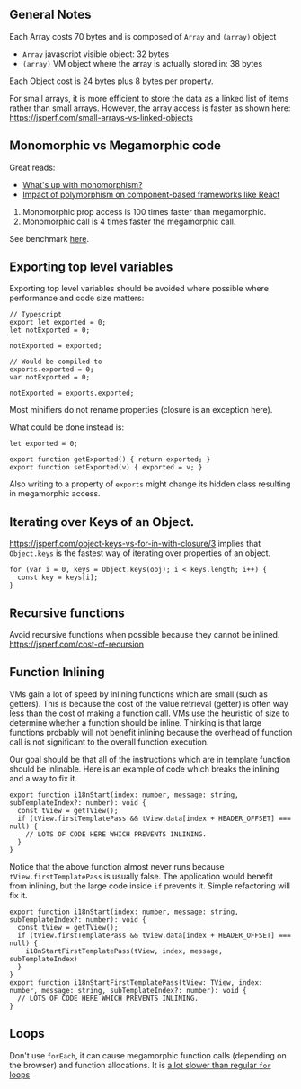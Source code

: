 
## General Notes

Each Array costs 70 bytes and is composed of `Array` and `(array)` object
  * `Array` javascript visible object: 32 bytes
  * `(array)` VM object where the array is actually stored in: 38 bytes

Each Object cost is 24 bytes plus 8 bytes per property.

For small arrays, it is more efficient to store the data as a linked list
of items rather than small arrays. However, the array access is faster as
shown here: https://jsperf.com/small-arrays-vs-linked-objects

## Monomorphic vs Megamorphic code

Great reads:
- [What's up with monomorphism?](http://mrale.ph/blog/2015/01/11/whats-up-with-monomorphism.html)
- [Impact of polymorphism on component-based frameworks like React](http://benediktmeurer.de/2018/03/23/impact-of-polymorphism-on-component-based-frameworks-like-react/)

1) Monomorphic prop access is 100 times faster than megamorphic.
2) Monomorphic call is 4 times faster the megamorphic call.

 See benchmark [here](https://jsperf.com/mono-vs-megamorphic-property-access).

## Exporting top level variables

Exporting top level variables should be avoided where possible where performance
and code size matters:

```
// Typescript
export let exported = 0;
let notExported = 0;

notExported = exported;

// Would be compiled to
exports.exported = 0;
var notExported = 0;

notExported = exports.exported;
```

Most minifiers do not rename properties (closure is an exception here).

What could be done instead is:

```
let exported = 0;

export function getExported() { return exported; }
export function setExported(v) { exported = v; }
```

Also writing to a property of `exports` might change its hidden class resulting in megamorphic access.

## Iterating over Keys of an Object.

https://jsperf.com/object-keys-vs-for-in-with-closure/3 implies that `Object.keys` is the fastest way of iterating
over properties of an object.

```
for (var i = 0, keys = Object.keys(obj); i < keys.length; i++) {
  const key = keys[i];
}
```

## Recursive functions
Avoid recursive functions when possible because they cannot be inlined.
https://jsperf.com/cost-of-recursion

## Function Inlining

VMs gain a lot of speed by inlining functions which are small (such as getters).
This is because the cost of the value retrieval (getter) is often way less than the cost of making a function call.
VMs use the heuristic of size to determine whether a function should be inline. 
Thinking is that large functions probably will not benefit inlining because the overhead of function call is not significant to the overall function execution.

Our goal should be that all of the instructions which are in template function should be inlinable. 
Here is an example of code which breaks the inlining and a way to fix it.

```
export function i18nStart(index: number, message: string, subTemplateIndex?: number): void {
  const tView = getTView();
  if (tView.firstTemplatePass && tView.data[index + HEADER_OFFSET] === null) {
    // LOTS OF CODE HERE WHICH PREVENTS INLINING.
  }
}
```

Notice that the above function almost never runs because `tView.firstTemplatePass` is usually false.
The application would benefit from inlining, but the large code inside `if` prevents it.
Simple refactoring will fix it.

```
export function i18nStart(index: number, message: string, subTemplateIndex?: number): void {
  const tView = getTView();
  if (tView.firstTemplatePass && tView.data[index + HEADER_OFFSET] === null) {
    i18nStartFirstTemplatePass(tView, index, message, subTemplateIndex)
  }
}
export function i18nStartFirstTemplatePass(tView: TView, index: number, message: string, subTemplateIndex?: number): void {
  // LOTS OF CODE HERE WHICH PREVENTS INLINING.
}
```



## Loops
Don't use `forEach`, it can cause megamorphic function calls (depending on the browser) and function allocations.
It is [a lot slower than regular `for` loops](https://jsperf.com/for-vs-foreach-misko)
